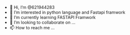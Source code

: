 - 👋 Hi, I’m @621944283
- 👀 I’m interested in python language and Fastapi framwork
- 🌱 I’m currently learning FASTAPI Framwork
- 💞️ I’m looking to collaborate on ...
- 📫 How to reach me ...

<!---
621944283/621944283 is a ✨ special ✨ repository because its `README.md` (this file) appears on your GitHub profile.
You can click the Preview link to take a look at your changes.
--->
